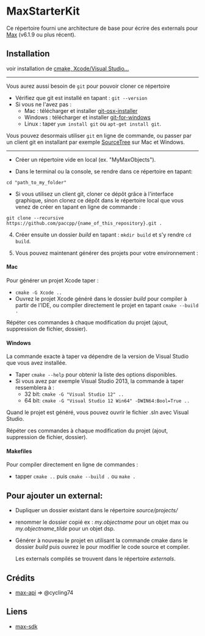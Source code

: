 # MaxStarterKit

Ce répertoire fourni une architecture de base pour écrire des externals pour [Max](https://cycling74.com/products/max) (v6.1.9 ou plus récent).

## Installation

voir installation de [cmake, Xcode/Visual Studio...](https://github.com/paccpp/paccpp/blob/master/setup/readme.md)

---

Vous aurez aussi besoin de `git` pour pouvoir cloner ce répertoire

- Vérifiez que git est installé en tapant : `git --version`
- Si vous ne l'avez pas :
  - Mac : télécharger et installer [git-osx-installer](https://sourceforge.net/projects/git-osx-installer/)
  - Windows : télécharger et installer [git-for-windows](https://git-for-windows.github.io/)
  - Linux : taper `yum install git` ou `apt-get install git`.

Vous pouvez desormais utiliser `git` en ligne de commande, ou passer par un client git en installant par exemple [SourceTree](https://www.sourcetreeapp.com/) sur Mac et Windows.

---

- Créer un répertoire vide en local (ex. "MyMaxObjects").

- Dans le terminal ou la console, se rendre dans ce répertoire en tapant:

```shell
cd "path_to_my_folder"
```

- Si vous utilisez un client git, cloner ce dépôt grâce à l'interface graphique, sinon clonez ce dépôt dans le répertoire local que vous venez de créer en tapant en ligne de commande :

```shell
git clone --recursive https://github.com/paccpp/{name_of_this_repository}.git .
```

4. Créer ensuite un dossier _build_ en tapant : `mkdir build` et s'y rendre `cd build`.

6. Vous pouvez maintenant générer des projets pour votre environnement :

#### Mac

Pour générer un projet Xcode taper :
- `cmake -G Xcode ..`
- Ouvrez le projet Xcode généré dans le dossier _build_ pour compiler à partir de l'IDE, ou compiler directement le projet en tapant `cmake --build .`

Répéter ces commandes à chaque modification du projet (ajout, suppression de fichier, dossier).

#### Windows

La commande exacte à taper va dépendre de la version de Visual Studio que vous avez installée.
- Taper `cmake --help` pour obtenir la liste des options disponibles.
- Si vous avez par exemple Visual Studio 2013, la commande à taper ressemblera à :
  * 32 bit: `cmake -G "Visual Studio 12" ..`
  * 64 bit: `cmake -G "Visual Studio 12 Win64" -DWIN64:Bool=True ..`

Quand le projet est généré, vous pouvez ouvrir le fichier .sln avec Visual Studio.

Répéter ces commandes à chaque modification du projet (ajout, suppression de fichier, dossier).

#### Makefiles

Pour compiler directement en ligne de commandes :
- tapper `cmake ..` puis `cmake --build .` ou `make .`

## Pour ajouter un external:

- Dupliquer un dossier existant dans le répertoire _source/projects/_
- renommer le dossier copié ex : _my.objectname_ pour un objet max ou _my.objectname_tilde_ pour un objet dsp.
- Générer à nouveau le projet en utilisant la commande cmake dans le dossier _build_ puis ouvrez le pour modifier le code source et compiler.

  Les externals compilés se trouvent dans le répertoire _externals_.

## Crédits

- [max-api](https://github.com/Cycling74/max-api) => @cycling74

## Liens

- [max-sdk](https://cycling74.com/sdk/MaxSDK-7.1.0/html/index.html)
